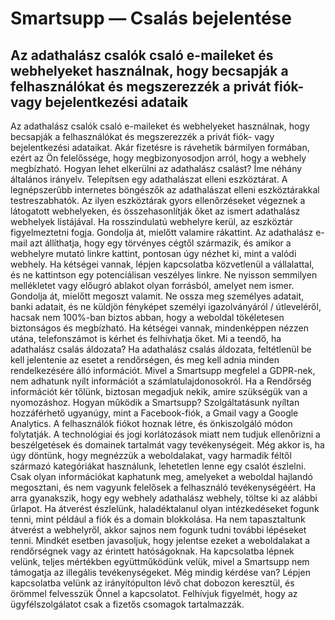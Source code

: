 # Smartsupp — Csalás bejelentése
## Az adathalász csalók csaló e-maileket és webhelyeket használnak, hogy becsapják a felhasználókat és megszerezzék a privát fiók- vagy bejelentkezési adataik
Az adathalász csalók csaló e-maileket és webhelyeket használnak, hogy becsapják a felhasználókat és megszerezzék a privát fiók- vagy bejelentkezési adataikat. Akár fizetésre is rávehetik bármilyen formában, ezért az Ön felelőssége, hogy megbizonyosodjon arról, hogy a webhely megbízható.
Hogyan lehet elkerülni az adathalász csalást? Íme néhány általános irányelv.
Telepítsen egy adathalászat elleni eszköztárat. A legnépszerűbb internetes böngészők az adathalászat elleni eszköztárakkal testreszabhatók. Az ilyen eszköztárak gyors ellenőrzéseket végeznek a látogatott webhelyeken, és összehasonlítják őket az ismert adathalász webhelyek listájával. Ha rosszindulatú webhelyre kerül, az eszköztár figyelmeztetni fogja.
Gondolja át, mielőtt valamire rákattint. Az adathalász e-mail azt állíthatja, hogy egy törvényes cégtől származik, és amikor a webhelyre mutató linkre kattint, pontosan úgy nézhet ki, mint a valódi webhely. Ha kétségei vannak, lépjen kapcsolatba közvetlenül a vállalattal, és ne kattintson egy potenciálisan veszélyes linkre. Ne nyisson semmilyen mellékletet vagy előugró ablakot olyan forrásból, amelyet nem ismer.
Gondolja át, mielőtt megoszt valamit. Ne ossza meg személyes adatait, banki adatait, és ne küldjön fényképet személyi igazolványáról / útleveléről, hacsak nem 100%-ban biztos abban, hogy a weboldal tökéletesen biztonságos és megbízható. Ha kétségei vannak, mindenképpen nézzen utána, telefonszámot is kérhet és felhívhatja őket.
Mi a teendő, ha adathalász csalás áldozata?
Ha adathalász csalás áldozata, feltétlenül be kell jelentenie az esetet a rendőrségen, és meg kell adnia minden rendelkezésére álló információt. Mivel a Smartsupp megfelel a GDPR-nek, nem adhatunk nyílt információt a számlatulajdonosokról. Ha a Rendőrség információt kér tőlünk, biztosan megadjuk nekik, amire szükségük van a nyomozáshoz.
Hogyan működik a Smartsupp?
Szolgáltatásunk nyíltan hozzáférhető ugyanúgy, mint a Facebook-fiók, a Gmail vagy a Google Analytics. A felhasználók fiókot hoznak létre, és önkiszolgáló módon folytatják. A technológiai és jogi korlátozások miatt nem tudjuk ellenőrizni a beszélgetések és domainek tartalmát vagy tevékenységeit. Még akkor is, ha úgy döntünk, hogy megnézzük a weboldalakat, vagy harmadik féltől származó kategóriákat használunk, lehetetlen lenne egy csalót észlelni. Csak olyan információkat kaphatunk meg, amelyeket a weboldal hajlandó megosztani, és nem vagyunk felelősek a felhasználó tevékenységéért.
Ha arra gyanakszik, hogy egy webhely adathalász webhely, töltse ki az alábbi űrlapot. Ha átverést észlelünk, haladéktalanul olyan intézkedéseket fogunk tenni, mint például a fiók és a domain blokkolása. Ha nem tapasztaltunk átverést a webhelyről, akkor sajnos nem fogunk tudni további lépéseket tenni.
Mindkét esetben javasoljuk, hogy jelentse ezeket a weboldalakat a rendőrségnek vagy az érintett hatóságoknak. Ha kapcsolatba lépnek velünk, teljes mértékben együttműködünk velük, mivel a Smartsupp nem támogatja az illegális tevékenységeket.
Még mindig kérdése van? Lépjen kapcsolatba velünk az irányítópulton lévő chat dobozon keresztül, és örömmel felvesszük Önnel a kapcsolatot. Felhívjuk figyelmét, hogy az ügyfélszolgálatot csak a fizetős csomagok tartalmazzák.

